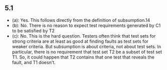 ## 5.1
* (a): Yes. This follows directly from the definition of subsumption.14
* (b): No. There is no reason to expect test requirements generated by C1 to be satisfied by T2
* (c): No. This is the hard question. Testers often think that test sets for strong criteria are at least as good at finding faults as test sets for weaker criteria. But subsumption is about criteria, not about test sets. In particular, there is no requirement that test set T2 be a subset of test set T1. So, it could happen that T2 contains that one test that reveals the fault, and T1 doesn't.
